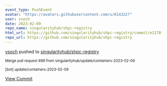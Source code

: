 ```yaml
---
event_type: PushEvent
avatar: "https://avatars.githubusercontent.com/u/814322?"
user: vsoch
date: 2023-02-09
repo_name: singularityhub/shpc-registry
html_url: https://github.com/singularityhub/shpc-registry/commit/e1178fc540a6f99d3be4fbe570a7c19f1ec6b5ed
repo_url: https://github.com/singularityhub/shpc-registry
---
```


<a href='https://github.com/vsoch' target='_blank'>vsoch</a> pushed to <a href='https://github.com/singularityhub/shpc-registry' target='_blank'>singularityhub/shpc-registry</a>

<small>Merge pull request #89 from singularityhub/update/containers-2023-02-09

[bot] update/containers-2023-02-09</small>

<a href='https://github.com/singularityhub/shpc-registry/commit/e1178fc540a6f99d3be4fbe570a7c19f1ec6b5ed' target='_blank'>View Commit</a>